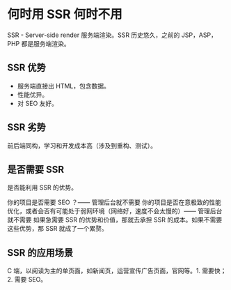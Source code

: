# 何时用 SSR 何时不用

SSR - Server-side render 服务端渲染。SSR 历史悠久，之前的 JSP，ASP，PHP 都是服务端渲染。

## SSR 优势

- 服务端直接出 HTML，包含数据。
- 性能优异。
- 对 SEO 友好。

## SSR 劣势

前后端同构，学习和开发成本高（涉及到重构、测试）。

## 是否需要 SSR

是否能利用 SSR 的优势。

你的项目是否需要 SEO ？—— 管理后台就不需要
你的项目是否在意极致的性能优化，或者会否有可能处于弱网环境（网络好，速度不会太慢的）—— 管理后台就不需要
如果急需要 SSR 的优势和价值，那就去承担 SSR 的成本。如果不需要这些优势，那 SSR 就成了一个累赘。

## SSR 的应用场景

C 端，以阅读为主的单页面，如新闻页，运营宣传广告页面，官网等。1. 需要快；2. 需要 SEO。
